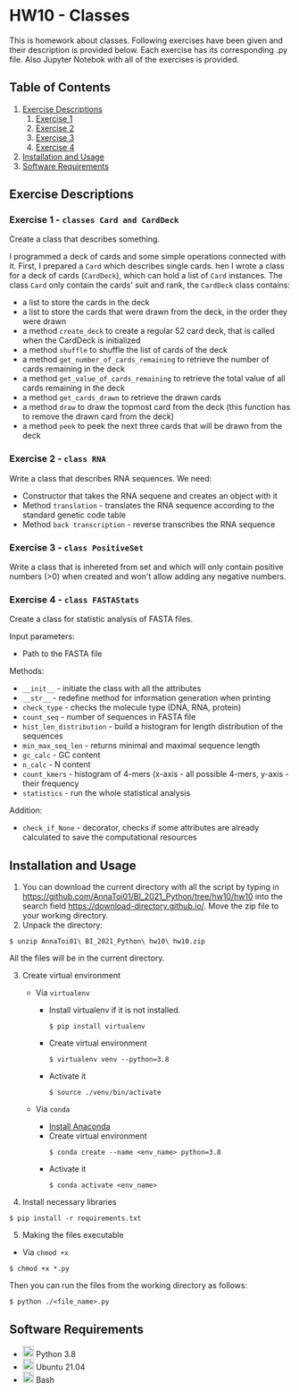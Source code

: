 # HW10 - Classes

This is homework about classes. Following exercises have been given and their description is provided below. Each exercise has its corresponding .py file. Also Jupyter Notebok with all of the exercises is provided.

## Table of Contents
1. [Exercise Descriptions](#exercises)
    1. [Exercise 1](#ex1)
    2. [Exercise 2](#ex2)
    3. [Exercise 3](#ex3)
    4. [Exercise 4](#ex4)
2. [Installation and Usage](#instus)
3. [Software Requirements](#Software)

<a name="exercises"></a>
## Exercise Descriptions

<a name="ex1"></a>
### Exercise 1 - `classes Card and CardDeck`

Create a class that describes something.

I programmed a deck of cards and some simple operations connected with it. First, I prepared a `Card` which describes single cards. hen I wrote a class for a deck of cards (`CardDeck`), which can hold a list of `Card` instances. The class `Card` only contain the cards' suit and rank, the `CardDeck` class contains:
* a list to store the cards in the deck
* a list to store the cards that were drawn from the deck, in the order they were drawn
* a method `create_deck` to create a regular 52 card deck, that is called when the CardDeck is initialized
* a method `shuffle` to shuffle the list of cards of the deck
* a method `get_number_of_cards_remaining` to retrieve the number of cards remaining in the deck
* a method `get_value_of_cards_remaining` to retrieve the total value of all cards remaining in the deck
* a method `get_cards_drawn` to retrieve the drawn cards
* a method `draw` to draw the topmost card from the deck (this function has to remove the drawn card from the deck)
* a method `peek` to peek the next three cards that will be drawn from the deck 
 
<a name="ex2"></a>
### Exercise 2 - `class RNA`

Write a class that describes RNA sequences. We need:

* Constructor that takes the RNA sequene and creates an object with it
* Method `translation` - translates the RNA sequence according to the standard genetic code table
* Method `back transcription` - reverse transcribes the RNA sequence

<a name="ex3"></a>
### Exercise 3 - `class PositiveSet`

Write a class that is inhereted from set and which will only contain positive numbers (>0) when created and won't allow adding any negative numbers.

<a name="ex4"></a>
### Exercise 4 - `class FASTAStats`

Create a class for statistic analysis of FASTA files.

Input parameters:

* Path to the FASTA file

Methods:
* `__init__` - initiate the class with all the attributes
* `__str__` - redefine method for information generation when printing
* `check_type` - checks the molecule type (DNA, RNA, protein)
* `count_seq` - number of sequences in FASTA file
* `hist_len_distribution` - build a histogram for length distribution of the sequences
* `min_max_seq_len` - returns minimal and maximal sequence length
* `gc_calc` - GC content
* `n_calc` - N content
* `count_kmers` - histogram of 4-mers (x-axis - all possible 4-mers, y-axis - their frequency
* `statistics` - run the whole statistical analysis

Addition:
* `check_if_None` - decorator, checks if some attributes are already calculated to save the computational resources

<a name="instus"></a>
## Installation and Usage
1. You can download the current directory with all the script by typing in https://github.com/AnnaToi01/BI_2021_Python/tree/hw10/hw10 into the search field https://download-directory.github.io/. Move the zip file to your working directory.
2. Unpack the directory:
```
$ unzip AnnaToi01\ BI_2021_Python\ hw10\ hw10.zip 
```
All the files will be in the current directory.

3. Create virtual environment
    * Via `virtualenv`

       * Install virtualenv if it is not installed.
         ```
         $ pip install virtualenv
         ```
       * Create virtual environment
         ```
         $ virtualenv venv --python=3.8
         ```
       * Activate it
         ```
         $ source ./venv/bin/activate
         ```
    * Via `conda`
        * [Install Anaconda](https://docs.anaconda.com/anaconda/install/index.html)
        * Create virtual environment
           ```
           $ conda create --name <env_name> python=3.8
           ```
        * Activate it
           ```
           $ conda activate <env_name>
           ```
4. Install necessary libraries
 ```
$ pip install -r requirements.txt
 ```
 5. Making the files executable
   * Via `chmod +x`
   ```
   $ chmod +x *.py
   ```
   Then you can run the files from the working directory as follows:
   ```
   $ python ./<file_name>.py
   ```

<a name="Software"></a>
## Software Requirements

* <img src=https://github.com/simple-icons/simple-icons/blob/develop/icons/python.svg height=20> Python 3.8
* <img src=https://github.com/simple-icons/simple-icons/blob/develop/icons/ubuntu.svg height = 20> Ubuntu 21.04
* <img src=https://github.com/simple-icons/simple-icons/blob/develop/icons/gnubash.svg height=20> Bash
